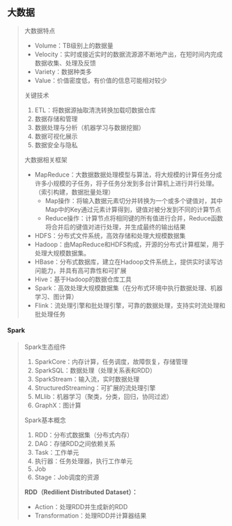 ## 大数据

> 大数据特点
>
> - Volume：TB级别上的数据量
> - Velocity：实时或接近实时的数据流源源不断地产出，在短时间内完成数据收集、处理及反馈
> - Variety：数据种类多
> - Value：价值密度低，有价值的信息可能相对较少
>
> 关键技术
>
> 1. ETL：将数据源抽取清洗转换加载叨数据仓库
> 2. 数据存储和管理
> 3. 数据处理与分析（机器学习与数据挖掘）
> 4. 数据可视化展示
> 5. 数据安全与隐私
>
> 大数据相关框架
>
> - MapReduce：大数据数据处理模型与算法，将大规模的计算任务分成许多小规模的子任务，将子任务分发到多台计算机上进行并行处理。（索引构建，数据批量处理）
>   - Map操作：将输入数据元素切分并转换为一个或多个键值对，其中Map中的Key通过元素计算得到，键值对被分发到不同的计算节点
>   - Reduce操作：计算节点将相同键的所有值进行合并，Reduce函数将合并后的键值对进行处理，并生成最终的输出结果
> - HDFS：分布式文件系统，高效存储和处理大规模数据集
> - Hadoop：由MapReduce和HDFS构成，开源的分布式计算框架，用于处理大规模数据集。
> - HBase：分布式数据库，建立在Hadoop文件系统上，提供实时读写访问能力，并具有高可靠性和可扩展
> - Hive：基于Hadoop的数据仓库工具
> - Spark：高效处理大规模数据集（在分布式环境中执行数据处理、机器学习、图计算）
> - Flink：流处理引擎和批处理引擎，可靠的数据处理，支持实时流处理和批处理任务

#### Spark

> Spark生态组件
>
> 1. SparkCore：内存计算，任务调度，故障恢复，存储管理
> 2. SparkSQL：数据处理（处理关系表和RDD）
> 3. SparkStream：输入流，实时数据处理
> 4. StructuredStreaming：可扩展的流处理引擎
> 5. MLlib：机器学习（聚类，分类，回归，协同过滤）
> 6. GraphX：图计算
>
> Spark基本概念
>
> 1. RDD：分布式数据集（分布式内存）
> 2. DAG：存储RDD之间依赖关系
> 3. Task：工作单元
> 4. 执行器：任务处理器，执行工作单元
> 5. Job
> 6. Stage：Job调度的资源
>
> **RDD（Redilient Distributed Dataset）：**
>
> - Action：处理RDD并生成新的RDD
> - Transformation：处理RDD并计算器结果
>
> 